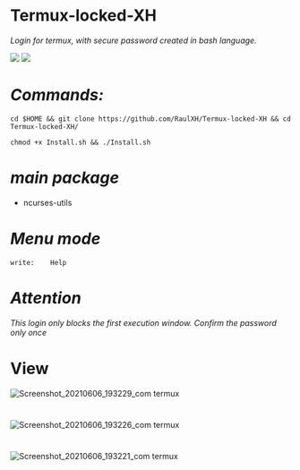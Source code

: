 # Termux-locked-XH
_Login for termux, with secure password created in bash language._

![](https://img.shields.io/github/stars/RaulXH/Termux-locked-XH?style=flat-square&logo=GNU+Bash) ![](https://img.shields.io/github/license/RaulXH/Termux-locked-XH)
# _Commands:_
```
cd $HOME && git clone https://github.com/RaulXH/Termux-locked-XH && cd Termux-locked-XH/

chmod +x Install.sh && ./Install.sh

```
# _main package_
* ncurses-utils
# _Menu mode_
```
write:    Help
```
# _Attention_
_*This login only blocks the first execution window.  Confirm the password only once*_
# View 
![Screenshot_20210606_193229_com termux](https://user-images.githubusercontent.com/77165035/120945282-13bbce00-c6fe-11eb-8711-a48f53266963.jpg)
#
![Screenshot_20210606_193226_com termux](https://user-images.githubusercontent.com/77165035/120945292-1c140900-c6fe-11eb-8016-0d87d426363c.jpg)
#
![Screenshot_20210606_193221_com termux](https://user-images.githubusercontent.com/77165035/120945302-246c4400-c6fe-11eb-833b-b1d6f77db885.jpg)

